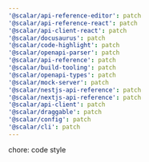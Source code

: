 ```yaml
---
'@scalar/api-reference-editor': patch
'@scalar/api-reference-react': patch
'@scalar/api-client-react': patch
'@scalar/docusaurus': patch
'@scalar/code-highlight': patch
'@scalar/openapi-parser': patch
'@scalar/api-reference': patch
'@scalar/build-tooling': patch
'@scalar/openapi-types': patch
'@scalar/mock-server': patch
'@scalar/nestjs-api-reference': patch
'@scalar/nextjs-api-reference': patch
'@scalar/api-client': patch
'@scalar/draggable': patch
'@scalar/config': patch
'@scalar/cli': patch
---
```


chore: code style
